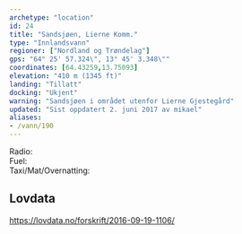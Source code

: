 ```yaml
---
archetype: "location"
id: 24
title: "Sandsjøen, Lierne Komm."
type: "Innlandsvann"
regioner: ["Nordland og Trøndelag"]
gps: "64° 25' 57.324\", 13° 45' 3.348\""
coordinates: [64.43259,13.75093]
elevation: "410 m (1345 ft)"
landing: "Tillatt"
docking: "Ukjent"
warning: "Sandsjøen i området utenfor Lierne Gjestegård"
updated: "Sist oppdatert 2. juni 2017 av mikael"
aliases:
- /vann/190
---
```


Radio:\
Fuel:\
Taxi/Mat/Overnatting:

## Lovdata

https://lovdata.no/forskrift/2016-09-19-1106/

